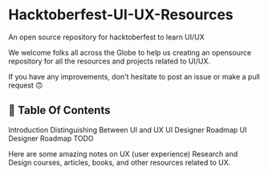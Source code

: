 # Hacktoberfest-UI-UX-Resources
An open source repository for hacktoberfest to learn UI/UX  

We welcome folks all across the Globe to help us creating an opensource repository for all the resources and projects related to UI/UX.


If you have any improvements, don't hesitate to post an issue or make a pull request 🙃

## 📖 Table Of Contents
Introduction
Distinguishing Between UI and UX
UI Designer Roadmap
UI Designer Roadmap
TODO

Here are some amazing notes on UX (user experience) Research and Design courses, articles, books, and other resources related to UX. 

